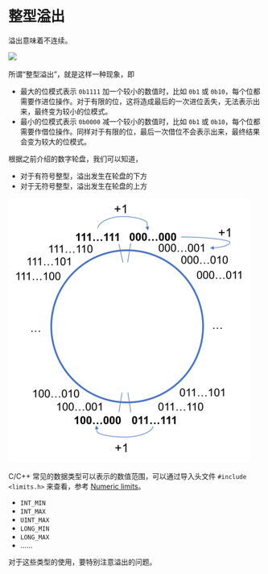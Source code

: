 # 整型溢出

溢出意味着不连续。

![](https://imgs.xkcd.com/comics/cant_sleep.png)

所谓“整型溢出”，就是这样一种现象，即

- 最大的位模式表示 `0b1111` 加一个较小的数值时，比如 `0b1` 或 `0b10`，每个位都需要作进位操作。对于有限的位，这将造成最后的一次进位丢失，无法表示出来，最终变为较小的位模式。
- 最小的位模式表示 `0b0000` 减一个较小的数值时，比如 `0b1` 或 `0b10`，每个位都需要作借位操作。同样对于有限的位，最后一次借位不会表示出来，最终结果会变为较大的位模式。

根据之前介绍的数字轮盘，我们可以知道，

- 对于有符号整型，溢出发生在轮盘的下方
- 对于无符号整型，溢出发生在轮盘的上方

![](./assets/overflow.png)

C/C++ 常见的数据类型可以表示的数值范围，可以通过导入头文件 `#include <limits.h>` 来查看，参考 [Numeric limits](https://en.cppreference.com/w/c/types/limits)。

- `INT_MIN`
- `INT_MAX`
- `UINT_MAX`
- `LONG_MIN`
- `LONG_MAX`
- ……

对于这些类型的使用，要特别注意溢出的问题。
